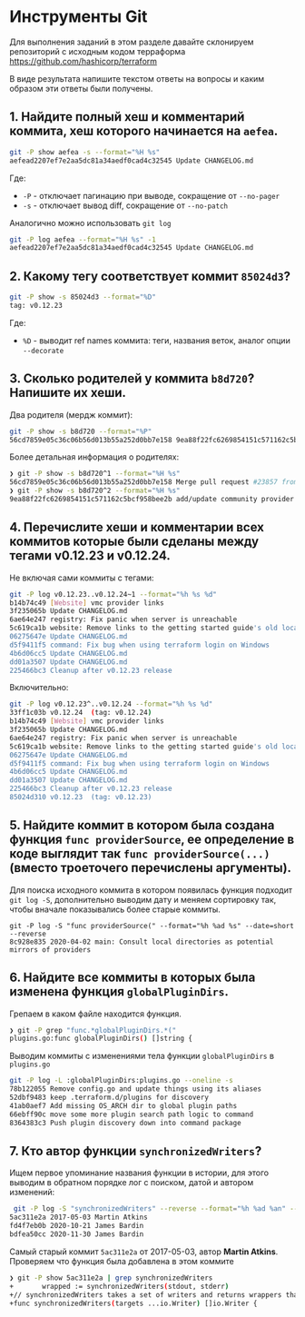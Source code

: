 # Инструменты Git

Для выполнения заданий в этом разделе давайте склонируем репозиторий с исходным кодом
терраформа https://github.com/hashicorp/terraform

В виде результата напишите текстом ответы на вопросы и каким образом эти ответы были получены.

## 1. Найдите полный хеш и комментарий коммита, хеш которого начинается на `aefea`.
```bash
git -P show aefea -s --format="%H %s"
aefead2207ef7e2aa5dc81a34aedf0cad4c32545 Update CHANGELOG.md
```
Где:
- `-P` - отключает пагинацию при выводе, сокращение от `--no-pager`
- `-s` - отключает вывод diff, сокращение от `--no-patch` 

Аналогично можно использовать `git log`
```bash
git -P log aefea --format="%H %s" -1
aefead2207ef7e2aa5dc81a34aedf0cad4c32545 Update CHANGELOG.md
```

## 2. Какому тегу соответствует коммит `85024d3`?

```bash
git -P show -s 85024d3 --format="%D"
tag: v0.12.23
```

Где:
- `%D` - выводит ref names коммита: теги, названия веток, аналог опции `--decorate`

## 3. Сколько родителей у коммита `b8d720`? Напишите их хеши.

Два родителя (мердж коммит):
```bash
git -P show -s b8d720 --format="%P"
56cd7859e05c36c06b56d013b55a252d0bb7e158 9ea88f22fc6269854151c571162c5bcf958bee2b
```

Более детальная информация о родителях:
```bash
❯ git -P show -s b8d720^1 --format="%H %s"
56cd7859e05c36c06b56d013b55a252d0bb7e158 Merge pull request #23857 from hashicorp/cgriggs01-stable
❯ git -P show -s b8d720^2 --format="%H %s"
9ea88f22fc6269854151c571162c5bcf958bee2b add/update community provider listings
```


## 4. Перечислите хеши и комментарии всех коммитов которые были сделаны между тегами v0.12.23 и v0.12.24.

Не включая сами коммиты с тегами:
```bash
git -P log v0.12.23..v0.12.24~1 --format="%h %s %d"
b14b74c49 [Website] vmc provider links
3f235065b Update CHANGELOG.md
6ae64e247 registry: Fix panic when server is unreachable
5c619ca1b website: Remove links to the getting started guide's old location
06275647e Update CHANGELOG.md
d5f9411f5 command: Fix bug when using terraform login on Windows
4b6d06cc5 Update CHANGELOG.md
dd01a3507 Update CHANGELOG.md
225466bc3 Cleanup after v0.12.23 release
```

Включительно:
```bash
git -P log v0.12.23^..v0.12.24 --format="%h %s %d"
33ff1c03b v0.12.24  (tag: v0.12.24)
b14b74c49 [Website] vmc provider links
3f235065b Update CHANGELOG.md
6ae64e247 registry: Fix panic when server is unreachable
5c619ca1b website: Remove links to the getting started guide's old location
06275647e Update CHANGELOG.md
d5f9411f5 command: Fix bug when using terraform login on Windows
4b6d06cc5 Update CHANGELOG.md
dd01a3507 Update CHANGELOG.md
225466bc3 Cleanup after v0.12.23 release
85024d310 v0.12.23  (tag: v0.12.23)
```

## 5. Найдите коммит в котором была создана функция `func providerSource`, ее определение в коде выглядит так `func providerSource(...)` (вместо троеточего перечислены аргументы).

Для поиска исходного коммита в котором появилась функция подходит `git log -S`, дополнительно выводим дату и меняем сортировку так, чтобы вначале показывались более старые коммиты.
```
git -P log -S "func providerSource(" --format="%h %ad %s" --date=short --reverse
8c928e835 2020-04-02 main: Consult local directories as potential mirrors of providers
```

## 6. Найдите все коммиты в которых была изменена функция `globalPluginDirs`.

Грепаем в каком файле находится функция.
```bash
❯ git -P grep "func.*globalPluginDirs.*("
plugins.go:func globalPluginDirs() []string {
```

Выводим коммиты с изменениями тела функции `globalPluginDirs` в `plugins.go`
```bash
git -P log -L :globalPluginDirs:plugins.go --oneline -s
78b122055 Remove config.go and update things using its aliases
52dbf9483 keep .terraform.d/plugins for discovery
41ab0aef7 Add missing OS_ARCH dir to global plugin paths
66ebff90c move some more plugin search path logic to command
8364383c3 Push plugin discovery down into command package
```

## 7. Кто автор функции `synchronizedWriters`? 
Ищем первое упоминание названия функции в истории, для этого выводим в обратном порядке лог с поиском, датой и автором изменений:
```bash
 git -P log -S "synchronizedWriters" --reverse --format="%h %ad %an" --date=short
5ac311e2a 2017-05-03 Martin Atkins
fd4f7eb0b 2020-10-21 James Bardin
bdfea50cc 2020-11-30 James Bardin
```
Самый старый коммит `5ac311e2a` от 2017-05-03, автор **Martin Atkins**. Проверяем что функция была добавлена в этом коммите
```bash
❯ git -P show 5ac311e2a | grep synchronizedWriters
+		wrapped := synchronizedWriters(stdout, stderr)
+// synchronizedWriters takes a set of writers and returns wrappers that ensure
+func synchronizedWriters(targets ...io.Writer) []io.Writer {
```